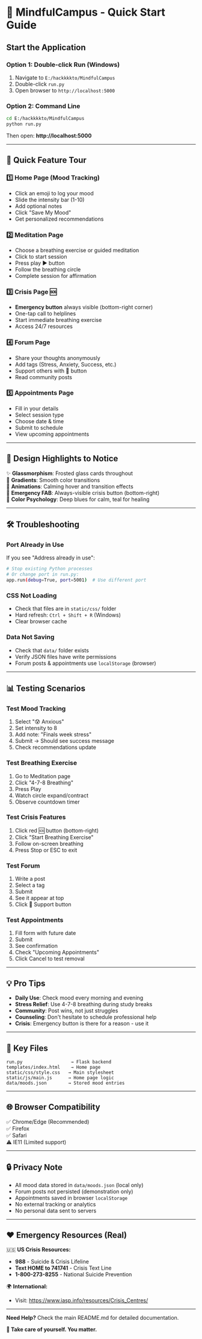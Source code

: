 # 🚀 MindfulCampus - Quick Start Guide

## Start the Application

### Option 1: Double-click Run (Windows)
1. Navigate to `E:/hackkkkto/MindfulCampus`
2. Double-click `run.py`
3. Open browser to `http://localhost:5000`

### Option 2: Command Line
```bash
cd E:/hackkkkto/MindfulCampus
python run.py
```

Then open: **http://localhost:5000**

---

## 📱 Quick Feature Tour

### 1️⃣ **Home Page** (Mood Tracking)
- Click an emoji to log your mood
- Slide the intensity bar (1-10)
- Add optional notes
- Click "Save My Mood"
- Get personalized recommendations

### 2️⃣ **Meditation Page**
- Choose a breathing exercise or guided meditation
- Click to start session
- Press play ▶ button
- Follow the breathing circle
- Complete session for affirmation

### 3️⃣ **Crisis Page** 🆘
- **Emergency button** always visible (bottom-right corner)
- One-tap call to helplines
- Start immediate breathing exercise
- Access 24/7 resources

### 4️⃣ **Forum Page**
- Share your thoughts anonymously
- Add tags (Stress, Anxiety, Success, etc.)
- Support others with 💙 button
- Read community posts

### 5️⃣ **Appointments Page**
- Fill in your details
- Select session type
- Choose date & time
- Submit to schedule
- View upcoming appointments

---

## 🎨 Design Highlights to Notice

✨ **Glassmorphism**: Frosted glass cards throughout  
🌊 **Gradients**: Smooth color transitions  
💫 **Animations**: Calming hover and transition effects  
🎯 **Emergency FAB**: Always-visible crisis button (bottom-right)  
🌈 **Color Psychology**: Deep blues for calm, teal for healing  

---

## 🛠️ Troubleshooting

### Port Already in Use
If you see "Address already in use":
```bash
# Stop existing Python processes
# Or change port in run.py:
app.run(debug=True, port=5001)  # Use different port
```

### CSS Not Loading
- Check that files are in `static/css/` folder
- Hard refresh: `Ctrl + Shift + R` (Windows)
- Clear browser cache

### Data Not Saving
- Check that `data/` folder exists
- Verify JSON files have write permissions
- Forum posts & appointments use `localStorage` (browser)

---

## 📊 Testing Scenarios

### Test Mood Tracking
1. Select "😰 Anxious"
2. Set intensity to 8
3. Add note: "Finals week stress"
4. Submit → Should see success message
5. Check recommendations update

### Test Breathing Exercise
1. Go to Meditation page
2. Click "4-7-8 Breathing"
3. Press Play
4. Watch circle expand/contract
5. Observe countdown timer

### Test Crisis Features
1. Click red 🆘 button (bottom-right)
2. Click "Start Breathing Exercise"
3. Follow on-screen breathing
4. Press Stop or ESC to exit

### Test Forum
1. Write a post
2. Select a tag
3. Submit
4. See it appear at top
5. Click 💙 Support button

### Test Appointments
1. Fill form with future date
2. Submit
3. See confirmation
4. Check "Upcoming Appointments"
5. Click Cancel to test removal

---

## 💡 Pro Tips

- **Daily Use**: Check mood every morning and evening
- **Stress Relief**: Use 4-7-8 breathing during study breaks
- **Community**: Post wins, not just struggles
- **Counseling**: Don't hesitate to schedule professional help
- **Crisis**: Emergency button is there for a reason - use it

---

## 📁 Key Files

```
run.py                  → Flask backend
templates/index.html    → Home page
static/css/style.css   → Main stylesheet
static/js/main.js      → Home page logic
data/moods.json        → Stored mood entries
```

---

## 🌐 Browser Compatibility

✅ Chrome/Edge (Recommended)  
✅ Firefox  
✅ Safari  
⚠️ IE11 (Limited support)

---

## 🔒 Privacy Note

- All mood data stored in `data/moods.json` (local only)
- Forum posts not persisted (demonstration only)
- Appointments saved in browser `localStorage`
- No external tracking or analytics
- No personal data sent to servers

---

## ❤️ Emergency Resources (Real)

🇺🇸 **US Crisis Resources:**
- **988** - Suicide & Crisis Lifeline
- **Text HOME to 741741** - Crisis Text Line
- **1-800-273-8255** - National Suicide Prevention

🌍 **International:**
- Visit: https://www.iasp.info/resources/Crisis_Centres/

---

**Need Help?** Check the main README.md for detailed documentation.

**💙 Take care of yourself. You matter.**
